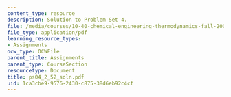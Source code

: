 ```yaml
---
content_type: resource
description: Solution to Problem Set 4.
file: /media/courses/10-40-chemical-engineering-thermodynamics-fall-2003/1ca3cbe995762430c87538d6eb92c4cf_ps04_2_52_soln.pdf
file_type: application/pdf
learning_resource_types:
- Assignments
ocw_type: OCWFile
parent_title: Assignments
parent_type: CourseSection
resourcetype: Document
title: ps04_2_52_soln.pdf
uid: 1ca3cbe9-9576-2430-c875-38d6eb92c4cf
---
```

